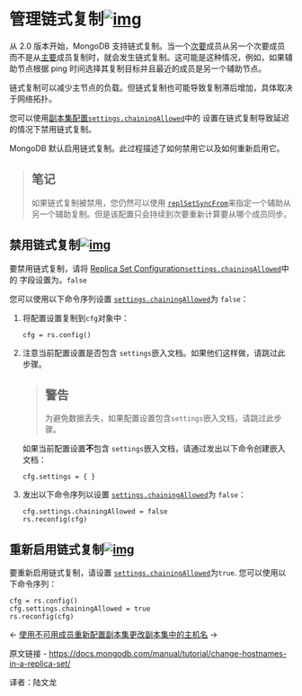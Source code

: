# 管理链式复制[![img](https://www.mongodb.com/docs/manual/assets/link.svg)](https://www.mongodb.com/docs/manual/tutorial/manage-chained-replication/#manage-chained-replication)

从 2.0 版本开始，MongoDB 支持链式复制。当一个[次要](https://www.mongodb.com/docs/manual/reference/glossary/#std-term-secondary)成员从另一个次要成员而不是从[主要](https://www.mongodb.com/docs/manual/reference/glossary/#std-term-primary)成员复制时，就会发生链式复制。这可能是这种情况，例如，如果辅助节点根据 ping 时间选择其复制目标并且最近的成员是另一个辅助节点。

链式复制可以减少主节点的负载。但链式复制也可能导致复制滞后增加，具体取决于网络拓扑。

您可以使用[副本集配置](https://www.mongodb.com/docs/manual/reference/replica-configuration/)[`settings.chainingAllowed`](https://www.mongodb.com/docs/manual/reference/replica-configuration/#mongodb-rsconf-rsconf.settings.chainingAllowed)中的 设置在链式复制导致延迟的情况下禁用链式复制。

MongoDB 默认启用链式复制。此过程描述了如何禁用它以及如何重新启用它。

>## 笔记
>
>如果链式复制被禁用，您仍然可以使用 [`replSetSyncFrom`](https://www.mongodb.com/docs/manual/reference/command/replSetSyncFrom/#mongodb-dbcommand-dbcmd.replSetSyncFrom)来指定一个辅助从另一个辅助复制。但是该配置只会持续到次要重新计算要从哪个成员同步。



## 禁用链式复制[![img](https://www.mongodb.com/docs/manual/assets/link.svg)](https://www.mongodb.com/docs/manual/tutorial/manage-chained-replication/#disable-chained-replication)

要禁用链式复制，请将 [Replica Set Configuration](https://www.mongodb.com/docs/manual/reference/replica-configuration/)[`settings.chainingAllowed`](https://www.mongodb.com/docs/manual/reference/replica-configuration/#mongodb-rsconf-rsconf.settings.chainingAllowed)中的 字段设置为。`false`

您可以使用以下命令序列设置 [`settings.chainingAllowed`](https://www.mongodb.com/docs/manual/reference/replica-configuration/#mongodb-rsconf-rsconf.settings.chainingAllowed)为 `false`：

1. 将配置设置复制到`cfg`对象中：

   ```
   cfg = rs.config()
   ```

   

2. 注意当前配置设置是否包含 `settings`嵌入文档。如果他们这样做，请跳过此步骤。

   >## 警告
   >
   >为避免数据丢失，如果配置设置包含`settings`嵌入文档，请跳过此步骤。

   如果当前配置设置**不**包含 `settings`嵌入文档，请通过发出以下命令创建嵌入文档：

   ```
   cfg.settings = { }
   ```

   

3. 发出以下命令序列以设置 [`settings.chainingAllowed`](https://www.mongodb.com/docs/manual/reference/replica-configuration/#mongodb-rsconf-rsconf.settings.chainingAllowed)为 `false`：

   ```
   cfg.settings.chainingAllowed = false
   rs.reconfig(cfg)
   ```

   

## 重新启用链式复制[![img](https://www.mongodb.com/docs/manual/assets/link.svg)](https://www.mongodb.com/docs/manual/tutorial/manage-chained-replication/#re-enable-chained-replication)

要重新启用链式复制，请设置 [`settings.chainingAllowed`](https://www.mongodb.com/docs/manual/reference/replica-configuration/#mongodb-rsconf-rsconf.settings.chainingAllowed)为`true`. 您可以使用以下命令序列：

```
cfg = rs.config()
cfg.settings.chainingAllowed = true
rs.reconfig(cfg)
```



←  [使用不可用成员重新配置副本集](https://www.mongodb.com/docs/manual/tutorial/reconfigure-replica-set-with-unavailable-members/)[更改副本集中的主机名](https://www.mongodb.com/docs/manual/tutorial/change-hostnames-in-a-replica-set/) →

原文链接 -  https://docs.mongodb.com/manual/tutorial/change-hostnames-in-a-replica-set/

译者：陆文龙

